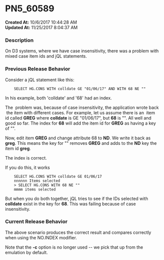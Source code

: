 # PN5_60589

**Created At:** 10/6/2017 10:44:28 AM  
**Updated At:** 11/25/2017 8:04:37 AM  


### Description

On D3 systems, where we have case insensitivity, there was a problem with mixed case item ids and jQL statements.



### Previous Release Behavior

Consider a jQL statement like this:

```
    SELECT HG.CONS WITH colldate GE "01/06/17" AND WITH 68 NE ""
```

In his example, both 'colldate' and '68' had an index.

The  problem was, because of case insensitivity, the application wrote back  the item with different cases. For example, let us assume there is an  item id called **GREG** where **colldate** is GE "01/06/17", but **68** is "". All well and good so far. The index for **68** will add the item id for **GREG** as having a key of "".

Now, edit item **GREG** and change attribute 68 to **ND**. We write it back as **greg**. This means the key for "" removes **GREG** and adds to the **ND** key the item id **greg**.

The index is correct.

If you do this, it works

```
    SELECT HG.CONS WITH colldate GE 01/06/17
    nnnnnn Items selected
    > SELECT HG.CONS WITH 68 NE ""
    mmmm items selected
```

But when you do both together, jQL tries to see if the IDs selected with **colldate** exist in the key for **68**. This was failing because of case insensitivity.



### Current Release Behavior

The above scenario produces the correct result and compares correctly when using the NO.INDEX modifier.

Note that the **-c** option is no longer used -- we pick that up from the emulation by default.
